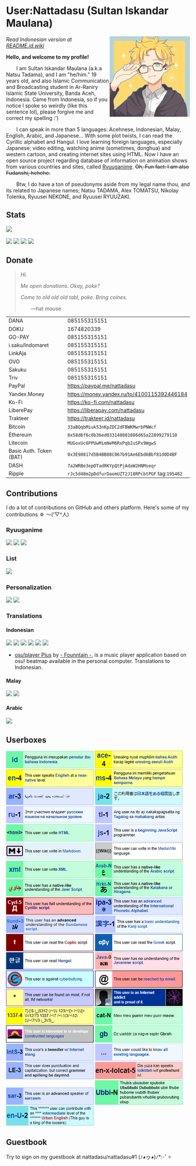 # User:Nattadasu (Sultan Iskandar Maulana)

<img src="https://raw.githubusercontent.com/nattadasu/Personal/master/assets/readmeAssets/natsuTadamaGlasses.jpg" align="right">

*Read Indonesian version at [README.id.wiki](https://github.com/nattadasu/nattadasu/blob/master/README.id.wiki)*

**Hello, and welcome to my profile!**

  I am Sultan Iskandar Maulana (a.k.a Natsu Tadama), and I am "he/him." 19 years old, and also Islamic Communication and Broadcasting student in Ar-Raniry Islamic State University, Banda Aceh, Indonesia. Came from Indonesia, so if you notice I spoke so weirdly (like this sentence lol), please forgive me and correct my spelling :')

  I can speak in more than 5 languages: Acehnese, Indonesian, Malay, English, Arabic, and Japanese... With some plot twists, I can read the Cyrillic alphabet and Hangul. I love learning foreign languages, especially Japanese; video editing, watching anime (sometimes, donghua) and western cartoon, and creating internet sites using HTML. Now I have an open source project regarding database of information on animation shows from various countries and sites, called [Ryuuganime](https://github.com/ryuuganime). ~~Oh, Fun fact: I am also Fudanshi, hehehe.~~

  Btw, I do have a ton of pseudonyms aside from my legal name thou, and its related to Japanese names; Natsu TADAMA, Alex TOMATSU, Nikolay Tolenka, Ryuusei NEKONE, and Ryuusei RYUUZAKI.


## Stats

![](https://github-readme-stats.vercel.app/api?username=nattadasu&show_icons=true)

[![](https://img.shields.io/badge/HTML-277%20commits-orange.svg)](https://sourcerer.io/nattadasu) [![](https://img.shields.io/badge/CSS-33%20commits-orange.svg)](https://sourcerer.io/nattadasu) [![](https://img.shields.io/badge/JavaScript-27%20commits-orange.svg)](https://sourcerer.io/nattadasu) [![](https://img.shields.io/badge/TypeScript-18%20commits-orange.svg)](https://sourcerer.io/nattadasu)

## Donate

> *Hi.*
>
> *Me open donations. Okay, poke?*
>
> *Come to old old old tabl, poke. Bring coines.*
>
>   —hat mouse

|                         |                                                   |
|-------------------------|---------------------------------------------------|
| DANA                    | 085155315151                                      |
| DOKU                    | 1674820339                                        |
| GO-PAY                  | 085155315151                                      |
| i.saku/Indomaret        | 085155315151                                      |
| LinkAja                 | 085155315151                                      |
| OVO                     | 085155315151                                      |
| Sakuku                  | 085155315151                                      |
| Triv                    | 085155315151                                      |
| PayPal                  | <https://paypal.me/nattadasu>                     |
| Yandex.Money            | <https://money.yandex.ru/to/4100115392446184>     |
| Ko-Fi                   | <https://ko-fi.com/nattadasu>                     |
| LiberePay               | <https://liberapay.com/nattadasu>                 |
| Trakteer                | <https://trakteer.id/nattadasu>                   |
| Bitcoin                 | `33aBQqbMiuk53nKpZDC2dFBWKMwrbPNWcf`              |
| Ethereum                | `0x58d6f6c0b36ed033140801886d65a22899279110`      |
| Litecoin                | `MUGoxUc6PPUwMimNeM6RxPqb2uSPx9WgwS`              |
| Basic Auth. Token (BAT) | `0x3E98817d5B4BB88C067b91Ae6Ebd6Bbf81d0D4BF`      |
| DASH                    | `7a2WRBe3epDTadRKYpQtPjAdaW2HNMseqr`              |
| Ripple                  | `rJc5d48m2pDdfurDaemUZT2J18RPcbtPGF` tag:`195482` |

## Contributions

I do a lot of contributions on GitHub and others platform. Here's some of my contributions ☆ ～('▽^人)

### Ryuuganime

[![](https://github-readme-stats.vercel.app/api/pin/?username=ryuuganime&repo=Ryuuganime)](https://github.com/ryuuganime/Ryuuganime) [![](https://github-readme-stats.vercel.app/api/pin/?username=ryuuganime&repo=ryuuganime-db)](https://github.com/ryuuganime/ryuuganime-db) [![](https://github-readme-stats.vercel.app/api/pin/?username=ryuuganime&repo=animanga-wordlist)](https://github.com/ryuuganime/animanga-wordlist)

### List

[![](https://github-readme-stats.vercel.app/api/pin/?username=otakulogy&repo=anime-streaming&show_owner=true)](https://github.com/otakulogy/anime-streaming)

### Personalization

[![](https://github-readme-stats.vercel.app/api/pin/?username=nattadasu&repo=mal-blockquote-template)](https://github.com/nattadasu/mal-blockquote-template) [![](https://github-readme-stats.vercel.app/api/pin/?username=PKief&repo=vscode-material-icon-theme&show_owner=true)](https://github.com/PKief/vscode-material-icon-theme)

### Translations

#### Indonesian

[![](https://github-readme-stats.vercel.app/api/pin/?username=MALSync&repo=MALSync&show_owner=true)](https://github.com/MALSync/MALSync) [![](https://github-readme-stats.vercel.app/api/pin/?username=NicoAiko&repo=mikazuki&show_owner=true)](https://github.com/NicoAiko/mikazuki) [![](https://github-readme-stats.vercel.app/api/pin/?username=hummingbird-me&repo=hummingbird-client&show_owner=true)](https://github.com/hummingbird-me/hummingbird-client) [![](https://github-readme-stats.vercel.app/api/pin/?username=Zenrac&repo=Watora&show_owner=true)](https://github.com/Zenrac/Watora) [![](https://github-readme-stats.vercel.app/api/pin/?username=ContributorCovenant&repo=contributor_covenant&show_owner=true)](https://github.com/ContributorCovenant/contributor_covenant) [![](https://github-readme-stats.vercel.app/api/pin/?username=ytmdesktop&repo=ytmdesktop)](https://github.com/ytmdesktop/ytmdesktop)

-   [osu!player Plus](https://osu.ppy.sh/community/forums/topics/660418) by [- Founntain -](https://osu.ppy.sh/users/5105217), is a music player application based on osu! beatmap available in the personal computer. Translations to Indonesian.

#### Malay

[![](https://github-readme-stats.vercel.app/api/pin/?username=MALSync&repo=MALSync&show_owner=true)](https://github.com/MALSync/MALSync) [![](https://github-readme-stats.vercel.app/api/pin/?username=NicoAiko&repo=mikazuki&show_owner=true)](https://github.com/NicoAiko/mikazuki)

#### Arabic

[![](https://github-readme-stats.vercel.app/api/pin/?username=NicoAiko&repo=mikazuki&show_owner=true)](https://github.com/NicoAiko/mikazuki)

## Userboxes

![](https://raw.githubusercontent.com/nattadasu/Personal/master/assets/mal-profile-page/v3/assets/babel/languages/id-n.png) ![](https://raw.githubusercontent.com/nattadasu/Personal/master/assets/mal-profile-page/v3/assets/babel/languages/ace-4.png) ![](https://raw.githubusercontent.com/nattadasu/Personal/master/assets/mal-profile-page/v3/assets/babel/languages/en-4.png) ![](https://raw.githubusercontent.com/nattadasu/Personal/master/assets/mal-profile-page/v3/assets/babel/languages/ms-4.png) ![](https://raw.githubusercontent.com/nattadasu/Personal/master/assets/mal-profile-page/v3/assets/babel/languages/ar-3.png) ![](https://raw.githubusercontent.com/nattadasu/Personal/master/assets/mal-profile-page/v3/assets/babel/languages/ja-2.png) ![](https://raw.githubusercontent.com/nattadasu/Personal/master/assets/mal-profile-page/v3/assets/babel/languages/ru-1.png) ![](https://raw.githubusercontent.com/nattadasu/Personal/master/assets/mal-profile-page/v3/assets/babel/languages/tl-1.png) ![](https://raw.githubusercontent.com/nattadasu/Personal/master/assets/mal-profile-page/v3/assets/babel/programming/html.png) ![](https://raw.githubusercontent.com/nattadasu/Personal/master/assets/mal-profile-page/v3/assets/babel/programming/js-1.png) ![](https://raw.githubusercontent.com/nattadasu/Personal/master/assets/mal-profile-page/v3/assets/babel/programming/md.png) ![](https://raw.githubusercontent.com/nattadasu/Personal/master/assets/mal-profile-page/v3/assets/babel/programming/mediawiki.png) ![](https://raw.githubusercontent.com/nattadasu/Personal/master/assets/mal-profile-page/v3/assets/babel/programming/xml.png) ![](https://raw.githubusercontent.com/nattadasu/Personal/master/assets/mal-profile-page/v3/assets/babel/script/arab-N.png) ![](https://raw.githubusercontent.com/nattadasu/Personal/master/assets/mal-profile-page/v3/assets/babel/script/jawi-N.png) ![](https://raw.githubusercontent.com/nattadasu/Personal/master/assets/mal-profile-page/v3/assets/babel/script/kana-N.png) ![](https://raw.githubusercontent.com/nattadasu/Personal/master/assets/mal-profile-page/v3/assets/babel/script/Cyrl-5.png) ![](https://raw.githubusercontent.com/nattadasu/Personal/master/assets/mal-profile-page/v3/assets/babel/script/ipa-3.png) ![](https://raw.githubusercontent.com/nattadasu/Personal/master/assets/mal-profile-page/v3/assets/babel/script/sund-3.png) ![](https://raw.githubusercontent.com/nattadasu/Personal/master/assets/mal-profile-page/v3/assets/babel/script/kanji-1.png) ![](https://raw.githubusercontent.com/nattadasu/Personal/master/assets/mal-profile-page/v3/assets/babel/script/coptic.png) ![](https://raw.githubusercontent.com/nattadasu/Personal/master/assets/mal-profile-page/v3/assets/babel/script/greek.png) ![](https://raw.githubusercontent.com/nattadasu/Personal/master/assets/mal-profile-page/v3/assets/babel/script/han.png) ![](https://raw.githubusercontent.com/nattadasu/Personal/master/assets/mal-profile-page/v3/assets/babel/script/java-0.png) ![](https://raw.githubusercontent.com/nattadasu/Personal/master/assets/mal-profile-page/v3/assets/babel/cyberbullying.png) ![](https://raw.githubusercontent.com/nattadasu/Personal/master/assets/mal-profile-page/v3/assets/babel/email.png) ![](https://raw.githubusercontent.com/nattadasu/Personal/master/assets/mal-profile-page/v3/assets/babel/im.png) ![](https://raw.githubusercontent.com/nattadasu/Personal/master/assets/mal-profile-page/v3/assets/babel/netAddict.png) ![](https://raw.githubusercontent.com/nattadasu/Personal/master/assets/mal-profile-page/v3/assets/babel/languages/1337-4.png) ![](https://raw.githubusercontent.com/nattadasu/Personal/master/assets/mal-profile-page/v3/assets/babel/languages/cat-n.png) ![](https://raw.githubusercontent.com/nattadasu/Personal/master/assets/mal-profile-page/v3/assets/babel/languages/conLang.png) ![](https://raw.githubusercontent.com/nattadasu/Personal/master/assets/mal-profile-page/v3/assets/babel/languages/gibberish.png) ![](https://raw.githubusercontent.com/nattadasu/Personal/master/assets/mal-profile-page/v3/assets/babel/languages/internetSlang-3.png) ![](https://raw.githubusercontent.com/nattadasu/Personal/master/assets/mal-profile-page/v3/assets/babel/languages/language.png) ![](https://raw.githubusercontent.com/nattadasu/Personal/master/assets/mal-profile-page/v3/assets/babel/languages/lazyEnglish-3.png) ![](https://raw.githubusercontent.com/nattadasu/Personal/master/assets/mal-profile-page/v3/assets/babel/languages/lolcat-5.png) ![](https://raw.githubusercontent.com/nattadasu/Personal/master/assets/mal-profile-page/v3/assets/babel/languages/sarcasm.png) ![](https://raw.githubusercontent.com/nattadasu/Personal/master/assets/mal-profile-page/v3/assets/babel/languages/ubbi-n.png) ![](https://raw.githubusercontent.com/nattadasu/Personal/master/assets/mal-profile-page/v3/assets/babel/languages/urbanEnglish.png)

## Guestbook

Try to sign on my guestbook at nattadasu/nattadasu#1 (ﾉ◕ヮ◕)ﾉ\*:･ﾟ✧

<!--START:guestbook-->

<!--END:guestbook-->
